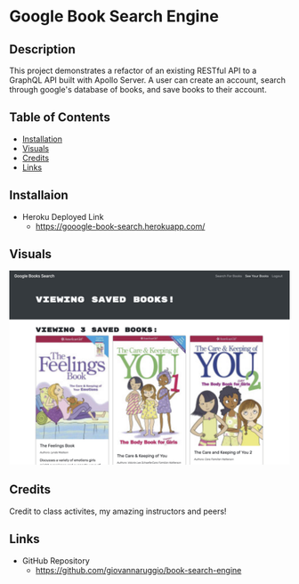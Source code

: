 # Google Book Search Engine

## Description
This project demonstrates a refactor of an existing RESTful API to a GraphQL API built with Apollo Server. A user can create an account, search through google's database of books, and save books to their account. 


## Table of Contents
- [Installation](#installation) 
- [Visuals](#visuals) 
- [Credits](#credits) 
- [Links](#links)

## Installaion

- Heroku Deployed Link
    - https://gooogle-book-search.herokuapp.com/

## Visuals

<img src="./assets/images/book-search.jpg" alt="Saved Books"/>

## Credits
Credit to class activites, my amazing instructors and peers!

## Links

- GitHub Repository
    - https://github.com/giovannaruggio/book-search-engine

    

    

